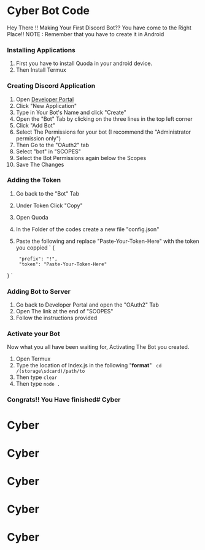 # Cyber Bot Code

Hey There !!  Making Your First Discord Bot??
You have come to the Right Place!! 
NOTE : Remember that you have to create it in Android

### Installing Applications

1. First you have to install Quoda in your android device.
2. Then Install Termux

### Creating Discord Application

1. Open [Developer Portal](https://discord.com/developers/applications)
2. Click "New Application"
3. Type in Your Bot's Name and click "Create"
4. Open the "Bot" Tab by clicking on the three lines in the top left corner
5. Click "Add Bot"
6. Select The Permissions for your bot (I recommend the "Administrator permission only")
7. Then Go to the "OAuth2" tab
8. Select "bot" in "SCOPES"
9. Select the Bot Permissions again below the Scopes
10. Save The Changes

### Adding the Token

1. Go back to the "Bot" Tab
2. Under Token Click "Copy"
3. Open Quoda
4. In the Folder of the codes create a new file "config.json"
5. Paste the following and replace "Paste-Your-Token-Here" with the token you coppied
`
{
	
	 	"prefix": "!",
	 	"token": "Paste-Your-Token-Here"
	 	 
}
`

### Adding Bot to Server

1. Go back to Developer Portal and open the "OAuth2" Tab
2. Open The link at the end of "SCOPES"
3. Follow the instructions provided

### Activate your Bot

Now what you all have been waiting for, Activating The Bot you created.

1. Open Termux
2. Type the location of Index.js in the following "**format**"
` cd /(storage\sdcard)/path/to`
3. Then type 
`clear`
4. Then type
`node .`
### Congrats!! You Have finished# Cyber
# Cyber
# Cyber
# Cyber
# Cyber
# Cyber
